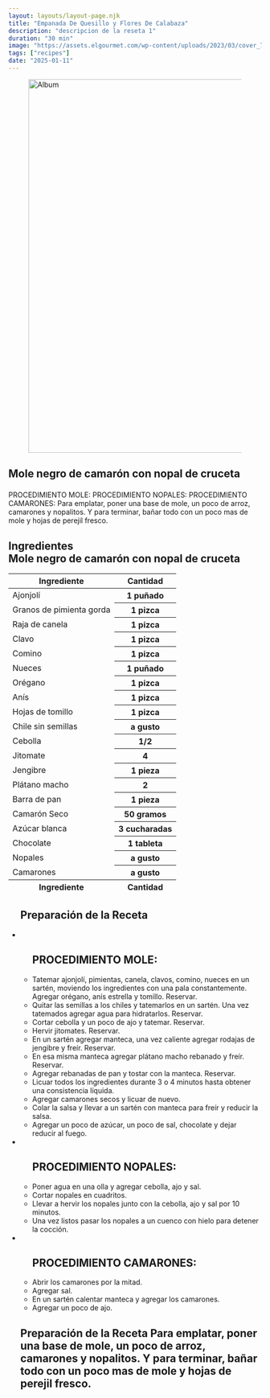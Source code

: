 ```yaml
---
layout: layouts/layout-page.njk
title: "Empanada De Quesillo y Flores De Calabaza"
description: "descripcion de la reseta 1"
duration: "30 min"
image: "https://assets.elgourmet.com/wp-content/uploads/2023/03/cover_73iqy94mgz_meut-episodicas-ep01-tlayudas-tradicionales-5-1024x683.jpg.webp"
tags: ["recipes"]
date: "2025-01-11"
---
```


<section class="card lg:card-side bg-base-100 shadow-xl">
  <figure>
    <img
      src="https://assets.elgourmet.com/wp-content/uploads/2024/12/SON02090-1024x720.jpg"
      width="650"
      height="743"
      class="w-[400px] h-[400px]"
      alt="Album"
    />
  </figure>
  <article class="grid content-center gap-[var(--padding-card,_2rem)] p-[var(--padding-card,_2rem)] lg:w-8/12">
    <h2 class="card-title"><p class="text-3xl" \>Mole negro de camarón con nopal de cruceta</p></h2>
    <p>PROCEDIMIENTO MOLE: PROCEDIMIENTO NOPALES: PROCEDIMIENTO CAMARONES: Para
emplatar, poner una base de mole, un poco de arroz, camarones y nopalitos. Y
para terminar, bañar todo con un poco mas de mole y hojas de perejil fresco.</p>
  </article>
</section>

<section class="grid grid-cols-1 lg:grid-cols-3 gap-10">
  <article class="col-span-1">
    <div class="overflow-x-auto">
      <h2 class="text-xl text-base-content">
        Ingredientes<br />Mole negro de camarón con nopal de cruceta
      </h2>
      <table class="table">
        <!-- head -->
        <thead>
          <tr>
            <th>Ingrediente</th>
            <th>Cantidad</th>
          </tr>
        </thead>
        <!-- body -->
        <tbody>
          <tr>
            <td>Ajonjolí</td>
            <th>1 puñado</th>
          </tr>
          <tr>
            <td>Granos de pimienta gorda</td>
            <th>1 pizca</th>
          </tr>
          <tr>
            <td>Raja de canela</td>
            <th>1 pizca</th>
          </tr>
          <tr>
            <td>Clavo</td>
            <th>1 pizca</th>
          </tr>
          <tr>
            <td>Comino</td>
            <th>1 pizca</th>
          </tr>
          <tr>
            <td>Nueces</td>
            <th>1 puñado</th>
          </tr>
          <tr>
            <td>Orégano</td>
            <th>1 pizca</th>
          </tr>
          <tr>
            <td>Anís</td>
            <th>1 pizca</th>
          </tr>
          <tr>
            <td>Hojas de tomillo</td>
            <th>1 pizca</th>
          </tr>
          <tr>
            <td>Chile sin semillas</td>
            <th>a gusto</th>
          </tr>
          <tr>
            <td>Cebolla</td>
            <th>1/2</th>
          </tr>
          <tr>
            <td>Jitomate</td>
            <th>4</th>
          </tr>
          <tr>
            <td>Jengibre</td>
            <th>1 pieza</th>
          </tr>
          <tr>
            <td>Plátano macho</td>
            <th>2</th>
          </tr>
          <tr>
            <td>Barra de pan</td>
            <th>1 pieza</th>
          </tr>
          <tr>
            <td>Camarón Seco</td>
            <th>50 gramos</th>
          </tr>
          <tr>
            <td>Azúcar blanca</td>
            <th>3 cucharadas</th>
          </tr>
          <tr>
            <td>Chocolate</td>
            <th>1 tableta</th>
          </tr>
          <tr>
            <td>Nopales</td>
            <th>a gusto</th>
          </tr>
          <tr>
            <td>Camarones</td>
            <th>a gusto</th>
          </tr>
        </tbody>
        <!-- foot -->
        <tfoot>
          <tr>
            <th>Ingrediente</th>
            <th>Cantidad</th>
          </tr>
        </tfoot>
      </table>
    </div>
  </article>
  <article class="col-span-2">
    <ul class="p-[var(--padding-card,_2rem)] bg-base-200 rounded-box">
      <h2 class="text-base-content">Preparación de la Receta</h2>
      <li>
        <ul class="menu-title">
          <h2 class="text-base-content">PROCEDIMIENTO MOLE:</h2>
          <li>
            Tatemar ajonjolí, pimientas, canela, clavos, comino, nueces en un
            sartén, moviendo los ingredientes con una pala constantemente.
            Agregar orégano, anís estrella y tomillo. Reservar.
          </li>
          <li>
            Quitar las semillas a los chiles y tatemarlos en un sartén. Una vez
            tatemados agregar agua para hidratarlos. Reservar.
          </li>
          <li>Cortar cebolla y un poco de ajo y tatemar. Reservar.</li>
          <li>Hervir jitomates. Reservar.</li>
          <li>
            En un sartén agregar manteca, una vez caliente agregar rodajas de
            jengibre y freír. Reservar.
          </li>
          <li>
            En esa misma manteca agregar plátano macho rebanado y freír.
            Reservar.
          </li>
          <li>Agregar rebanadas de pan y tostar con la manteca. Reservar.</li>
          <li>
            Licuar todos los ingredientes durante 3 o 4 minutos hasta obtener
            una consistencia líquida.
          </li>
          <li>Agregar camarones secos y licuar de nuevo.</li>
          <li>
            Colar la salsa y llevar a un sartén con manteca para freír y reducir
            la salsa.
          </li>
          <li>
            Agregar un poco de azúcar, un poco de sal, chocolate y dejar reducir
            al fuego.
          </li>
        </ul>
      </li>
      <li>
        <ul class="menu-title">
          <h2 class="text-base-content">PROCEDIMIENTO NOPALES:</h2>
          <li>Poner agua en una olla y agregar cebolla, ajo y sal.</li>
          <li>Cortar nopales en cuadritos.</li>
          <li>
            Llevar a hervir los nopales junto con la cebolla, ajo y sal por 10
            minutos.
          </li>
          <li>
            Una vez listos pasar los nopales a un cuenco con hielo para detener
            la cocción.
          </li>
        </ul>
      </li>
      <li>
        <ul class="menu-title">
          <h2 class="text-base-content">PROCEDIMIENTO CAMARONES:</h2>
          <li>Abrir los camarones por la mitad.</li>
          <li>Agregar sal.</li>
          <li>En un sartén calentar manteca y agregar los camarones.</li>
          <li>Agregar un poco de ajo.</li>
        </ul>
      </li>
      <h2 class="menu-title !text-base-content">
        Preparación de la Receta Para emplatar, poner una base de mole, un poco
        de arroz, camarones y nopalitos. Y para terminar, bañar todo con un poco
        mas de mole y hojas de perejil fresco.
      </h2>
    </ul>
  </article>
</section>
